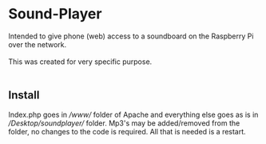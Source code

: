 # Sound-Player
Intended to give phone (web) access to a soundboard on the Raspberry Pi over the network.
<br><br>
This was created for very specific purpose.
<br><br>
<h2>Install</h2>
Index.php goes in <i>/www/</i> folder of Apache and everything else goes as is in <i>/Desktop/soundplayer/</i> folder. Mp3's may be added/removed from the folder, no changes to the code is required. All that is needed is a restart.
